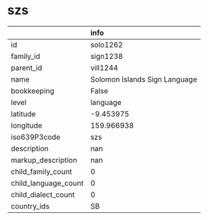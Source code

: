 # szs
|                      | info                          |
|:---------------------|:------------------------------|
| id                   | solo1262                      |
| family_id            | sign1238                      |
| parent_id            | vill1244                      |
| name                 | Solomon Islands Sign Language |
| bookkeeping          | False                         |
| level                | language                      |
| latitude             | -9.453975                     |
| longitude            | 159.966938                    |
| iso639P3code         | szs                           |
| description          | nan                           |
| markup_description   | nan                           |
| child_family_count   | 0                             |
| child_language_count | 0                             |
| child_dialect_count  | 0                             |
| country_ids          | SB                            |